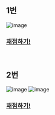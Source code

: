 ## 1번

![image](https://user-images.githubusercontent.com/82145134/120591302-e4476000-c476-11eb-91a4-30c379f0d6cf.png)

### [채점하기!](https://programmers.co.kr/learn/courses/30/lessons/42748)


<br>

## 2번

![image](https://user-images.githubusercontent.com/82145134/120590866-29b75d80-c476-11eb-843e-20129501833a.png)
![image](https://user-images.githubusercontent.com/82145134/120590825-1e643200-c476-11eb-8682-1f0dd3e23051.png)

### [채점하기!](https://programmers.co.kr/learn/courses/30/lessons/42862)
